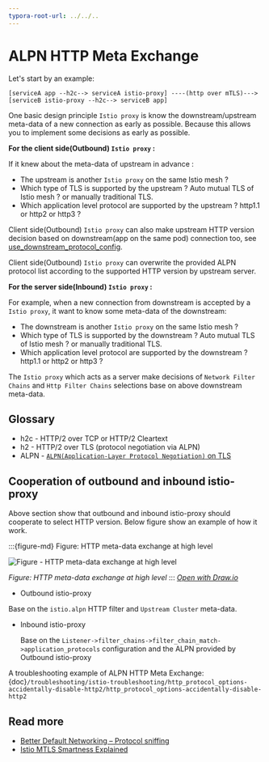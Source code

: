 ```yaml
---
typora-root-url: ../../..
---
```


# ALPN HTTP Meta Exchange






Let's start by an example:
```
[serviceA app --h2c--> serviceA istio-proxy] ----(http over mTLS)---> [serviceB istio-proxy --h2c--> serviceB app]
```

One basic design principle `Istio proxy` is know the downstream/upstream meta-data of a new connection as early as possible. Because this allows you to implement some decisions as early as possible. 



**For the client side(Outbound) `Istio proxy` :**

If it knew about the meta-data of upstream in advance :
- The upstream is another `Istio proxy` on the same Istio mesh ?
- Which type of TLS is supported by the upstream ? Auto mutual TLS of Istio mesh ? or manually traditional TLS.
- Which application level protocol are supported by the upstream ? http1.1 or http2 or http3 ?

Client side(Outbound) `Istio proxy`  can also make upstream HTTP version decision based on downstream(app on the same pod)  connection too, see  [use_downstream_protocol_config](https://www.envoyproxy.io/docs/envoy/latest/api-v3/extensions/upstreams/http/v3/http_protocol_options.proto#envoy-v3-api-field-extensions-upstreams-http-v3-httpprotocoloptions-use-downstream-protocol-config).



Client side(Outbound) `Istio proxy` can overwrite the provided ALPN protocol list according to the supported HTTP  version by upstream server.



**For the server side(Inbound) `Istio proxy` :**

For example, when a new connection from downstream is accepted by a `Istio proxy`, it want to know some meta-data of the downstream:
- The downstream is another `Istio proxy` on the same Istio mesh ?
- Which type of TLS is supported by the downstream ? Auto mutual TLS of Istio mesh ? or manually traditional TLS.
- Which application level protocol are supported by the downstream ? http1.1 or http2 or http3 ?

The `Istio proxy` which acts as a server make decisions of `Network Filter Chains` and `Http Filter Chains` selections base on above downstream meta-data.





## Glossary

- h2c - HTTP/2 over TCP or HTTP/2 Cleartext
- h2 - HTTP/2 over TLS (protocol negotiation via ALPN)
- ALPN - [`ALPN(Application-Layer Protocol Negotiation)` on TLS](https://en.wikipedia.org/wiki/Application-Layer_Protocol_Negotiation)



## Cooperation of outbound and inbound istio-proxy



Above section show that outbound and inbound istio-proxy should cooperate to select HTTP version. Below figure show an example of how it work.






:::{figure-md} Figure: HTTP meta-data exchange at high level

<img src="ch4-istio-data-plane/data-plane-tunnel/alpn-http-meta-exchange/alpn-http-meta-exchange-high-level.drawio.svg" alt="Figure - HTTP meta-data exchange at high level">

*Figure: HTTP meta-data exchange at high level*
:::
*[Open with Draw.io](https://app.diagrams.net/?ui=sketch#Uhttps%3A%2F%2Fistio-insider.mygraphql.com%2Fzh_CN%2Flatest%2F_images%2Falpn-http-meta-exchange-high-level.drawio.svg)*


- Outbound istio-proxy

Base on the  `istio.alpn` HTTP filter and `Upstream Cluster` meta-data.



- Inbound istio-proxy

  Base on the `Listener->filter_chains->filter_chain_match->application_protocols`  configuration and the ALPN provided by Outbound istio-proxy





A troubleshooting example of ALPN HTTP Meta Exchange: {doc}`/troubleshooting/istio-troubleshooting/http_protocol_options-accidentally-disable-http2/http_protocol_options-accidentally-disable-http2`


## Read more
- [Better Default Networking – Protocol sniffing](https://docs.google.com/document/d/1l0oVAneaLLp9KjVOQSb3bwnJJpjyxU_xthpMKFM_l7o/edit#heading=h.edsodfixs1x7)
- [Istio MTLS Smartness Explained](https://devops-insider.mygraphql.com/zh-cn/latest/service-mesh/istio/istio-mtls/istio-mtls-smartness-explained.html#alpn)























































